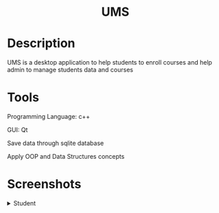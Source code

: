 <h1 align="center">UMS</h1>


<h1>Description</h1>
<p align="left">UMS is a desktop application to help students to enroll courses and help admin to manage students data and courses</p>


<h1>Tools</h1>
<p>Programming Language: c++</p>
<p>GUI: Qt</p>
<p>Save data through sqlite database</p>
<p>Apply OOP and Data Structures concepts</p>


<h1>Screenshots</h1>
<details>
  <summary>Student</summary>
  <ol>
    <li>
      <h2 align="center">Login</h2>
      <img src="https://raw.githubusercontent.com/AhmedEsmail8/UMS/main/screen%20shots/Login.png"/>
    </li>
    <li>
      <h2 align="center">Student Home</h2>
      <img src="https://github.com/AhmedEsmail8/UMS/blob/main/screen%20shots/Student_Home.png?raw=true"/>
    </li>
      
    <li>
      <h2 align="center">Student Home</h2>
      <img src="https://github.com/AhmedEsmail8/UMS/blob/main/screen%20shots/Student_Home.png?raw=true"/>
    </li>
    
    <ol>
      <h2 align="center">Current Courses</h2>
      <img src="https://github.com/AhmedEsmail8/UMS/blob/main/screen%20shots/Current_Courses.png?raw=true">
    </ol>
  
    <ol>
      <h2 align="center">Finished Courses</h2>
      <img src="https://github.com/AhmedEsmail8/UMS/blob/main/screen%20shots/Finished_Courses.png?raw=true"/>
   </ol>
    <h2 align="center">Register Course</h2>
    
  </ol>
</details>



